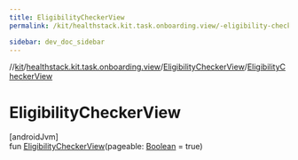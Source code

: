```yaml
---
title: EligibilityCheckerView
permalink: /kit/healthstack.kit.task.onboarding.view/-eligibility-checker-view/-eligibility-checker-view.html

sidebar: dev_doc_sidebar
---
```

//[kit](../../../index.html)/[healthstack.kit.task.onboarding.view](../index.html)/[EligibilityCheckerView](index.html)/[EligibilityCheckerView](-eligibility-checker-view.html)



# EligibilityCheckerView



[androidJvm]\
fun [EligibilityCheckerView](-eligibility-checker-view.html)(pageable: [Boolean](https://kotlinlang.org/api/latest/jvm/stdlib/kotlin/-boolean/index.html) = true)




